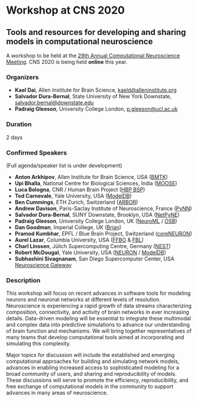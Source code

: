 # Workshop at CNS 2020

## Tools and resources for developing and sharing models in computational neuroscience

A workshop to be held at the [29th Annual Computational Neuroscience Meeting](https://www.cnsorg.org/cns-2020). 
CNS 2020 is being held **online** this year. 

### Organizers

- **Kael Dai**, Allen Institute for Brain Science, kaeld@alleninstitute.org 
- **Salvador Dura-Bernal**, State University of New York Downstate, salvador.bernal@downstate.edu
- **Padraig Gleeson**, University College London, p.gleeson@ucl.ac.uk

### Duration

2 days

### Confirmed Speakers

(Full agenda/speaker list is under development)
- **Anton Arkhipov**, Allen Institute for Brain Science, USA ([BMTK](https://alleninstitute.github.io/bmtk/)) 
- **Upi Bhalla**, National Centre for Biological Sciences, India ([MOOSE](https://moose.ncbs.res.in/))
- **Luca Bologna**, CNR / Human Brain Project ([HBP BSP](https://www.humanbrainproject.eu/en/brain-simulation/brain-simulation-platform/))
- **Ted Carnevale**, Yale University, USA ([ModelDB](https://senselab.med.yale.edu/ModelDB))
- **Ben Cummings**, ETH Zurich, Switzerland ([ARBOR](https://github.com/arbor-sim/arbor))
- **Andrew Davison**, Paris-Saclay Institute of Neuroscience, France ([PyNN](http://neuralensemble.org/PyNN/))
- **Salvador Dura-Bernal**, SUNY Downstate, Brooklyn, USA ([NetPyNE](http://netpyne.org/)) 
- **Padraig Gleeson**, University College London, UK ([NeuroML](http://www.neuroml.org) / [OSB](http://www.opensourcebrain.org)) 
- **Dan Goodman**, Imperial College, UK ([Brian](https://briansimulator.org/)) 
- **Pramod Kumbhar**, EPFL / Blue Brain Project, Switzerland ([coreNEURON](https://neuron.yale.edu/neuron/)) 
- **Aurel Lazar**, Columbia University, USA ([FFBO](http://fruitflybrain.org) & [FBL](https://flybrainlab.github.io))
- **Charl Linssen**, Jülich Supercomputing Centre, Germany ([NEST](https://nest-simulator.org)) 
- **Robert McDougal**, Yale University, USA ([NEURON](https://neuron.yale.edu/neuron/) / [ModelDB](https://senselab.med.yale.edu/ModelDB)) 
- **Subhashini Sivagnanam**, San Diego Supercomputer Center, USA [Neuroscience Gateway](https://www.nsgportal.org)


### Description

This workshop will focus on recent advances in software tools for modeling neurons 
and neuronal networks at different levels of resolution. Neuroscience is experiencing 
a rapid growth of data streams characterizing composition, connectivity, and activity 
of brain networks in ever increasing details. Data-driven modeling will be essential 
to integrate these multimodal and complex data into predictive simulations to advance our 
understanding of brain function and mechanisms. We will bring together representatives of 
many teams that develop computational tools aimed at incorporating and simulating this complexity. 

Major topics for discussion will include the established and emerging computational approaches for 
building and simulating network models, advances in enabling increased access to sophisticated 
modeling for a broad community of users, and sharing and reproducibility of models. 
These discussions will serve to promote the efficiency, reproducibility, and free exchange of 
computational models in the community to support advances in many areas of neuroscience.

